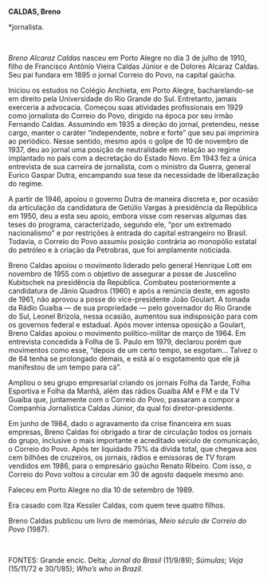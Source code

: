 **CALDAS, Breno**

\*jornalista.

 

*Breno Alcaraz Caldas* nasceu em Porto Alegre no dia 3 de julho de 1910,
filho de Francisco Antônio Vieira Caldas Júnior e de Dolores Alcaraz
Caldas. Seu pai fundara em 1895 o jornal Correio do Povo, na capital
gaúcha.

Iniciou os estudos no Colégio Anchieta, em Porto Alegre, bacharelando-se
em direito pela Universidade do Rio Grande do Sul. Entretanto, jamais
exerceria a advocacia. Começou suas atividades profissionais em 1929
como jornalista do Correio do Povo, dirigido na época por seu irmão
Fernando Caldas. Assumindo em 1935 a direção do jornal, pretendeu, nesse
cargo, manter o caráter “independente, nobre e forte” que seu pai
imprimira ao periódico. Nesse sentido, mesmo após o golpe de 10 de
novembro de 1937, deu ao jornal uma posição de neutralidade em relação
ao regime implantado no país com a decretação do Estado Novo. Em 1943
fez a única entrevista de sua carreira de jornalista, com o ministro da
Guerra, general Eurico Gaspar Dutra, encampando sua tese da necessidade
de liberalização do regime.

A partir de 1946, apoiou o governo Dutra de maneira discreta e, por
ocasião da articulação da candidatura de Getúlio Vargas à presidência da
República em 1950, deu a esta seu apoio, embora visse com reservas
algumas das teses do programa, caracterizado, segundo ele, “por um
extremado nacionalismo” e por restrições à entrada do capital
estrangeiro no Brasil. Todavia, o Correio do Povo assumiu posição
contrária ao monopólio estatal do petróleo e à criação da Petrobras, que
foi amplamente noticiada.

Breno Caldas apoiou o movimento liderado pelo general Henrique Lott em
novembro de 1955 com o objetivo de assegurar a posse de Juscelino
Kubitschek na presidência da República. Combateu posteriormente a
candidatura de Jânio Quadros (1960) e após a renúncia deste, em agosto
de 1961, não aprovou a posse do vice-presidente João Goulart. A tomada
da Rádio Guaíba — de sua propriedade — pelo governador do Rio Grande do
Sul, Leonel Brizola, nessa ocasião, aumentou sua indisposição para com
os governos federal e estadual. Após mover intensa oposição a Goulart,
Breno Caldas apoiou o movimento político-militar de março de 1964. Em
entrevista concedida à Folha de S. Paulo em 1979, declarou porém que
movimentos como esse, “depois de um certo tempo, se esgotam... Talvez o
de 64 tenha se prolongado demais, e está aí o esgotamento que ele já
manifestou de um tempo para cá”.

Ampliou o seu grupo empresarial criando os jornais Folha da Tarde, Folha
Esportiva e Folha da Manhã, além das rádios Guaíba AM e FM e da TV
Guaíba que, juntamente com o Correio do Povo, passaram a compor a
Companhia Jornalística Caldas Júnior, da qual foi diretor-presidente.

Em junho de 1984, dado o agravamento da crise financeira em suas
empresas, Breno Caldas foi obrigado a tirar de circulação todos os
jornais do grupo, inclusive o mais importante e acreditado veículo de
comunicação, o Correio do Povo. Após ter liquidado 75% da dívida total,
que chegava aos cem bilhões de cruzeiros, os jornais, rádios e emissoras
de TV foram vendidos em 1986, para o empresário gaúcho Renato Ribeiro.
Com isso, o Correio do Povo voltou a circular em 30 de agosto daquele
mesmo ano.

Faleceu em Porto Alegre no dia 10 de setembro de 1989.

Era casado com Ilza Kessler Caldas, com quem teve quatro filhos.

Breno Caldas publicou um livro de memórias, *Meio século de Correio do
Povo* (1987).

 

FONTES: Grande encic. Delta; *Jornal do Brasil* (11/9/89); *Súmulas*;
*Veja* (15/11/72 e 30/1/85); *Who’s who in Brazil*.

 
